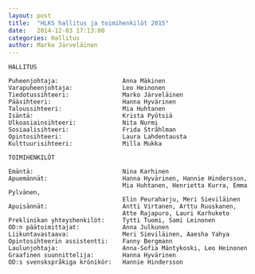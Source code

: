 ```yaml
---
layout: post
title:  "HLKS hallitus ja toimihenkilöt 2015"
date:   2014-12-03 17:13:00
categories: Hallitus
author: Marko Järveläinen
---
```


    HALLITUS

    Puheenjohtaja:                  Anna Mäkinen
    Varapuheenjohtaja:              Leo Heinonen
    Tiedotussihteeri:               Marko Järveläinen
    Pääsihteeri:                    Hanna Hyvärinen
    Taloussihteeri:                 Mia Huhtanen
    Isäntä:                         Krista Pyötsiä
    Ulkoasiainsihteeri:             Nita Nurmi
    Sosiaalisihteeri:               Frida Stråhlman
    Opintosihteeri:                 Laura Lahdentausta
    Kulttuurisihteeri:              Milla Mukka

    TOIMIHENKILÖT

    Emäntä:                         Nina Karhinen
    Apuemännät:                     Hanna Hyvärinen, Hannie Hindersson, 
                                    Mia Huhtanen, Henrietta Kurra, Emma Pylvänen, 
                                    Elin Peuraharju, Meri Sieviläinen
    Apuisännät:                     Antti Virtanen, Arttu Ruuskanen, 
                                    Atte Rajapuro, Lauri Karhuketo
    Preklinikan yhteyshenkilöt:     Tytti Tuomi, Sami Leinonen
    OD:n päätoimittajat:            Anna Julkunen
    Liikuntavastaava:               Meri Sieviläinen, Aaesha Yahya
    Opintosihteerin assistentti:    Fanny Bergmann
    Laulunjohtaja:                  Anna-Sofia Mäntykoski, Leo Heinonen 
    Graafinen suunnittelija:        Hanna Hyvärinen
    OD:s svenskspråkiga krönikör:   Hannie Hindersson
